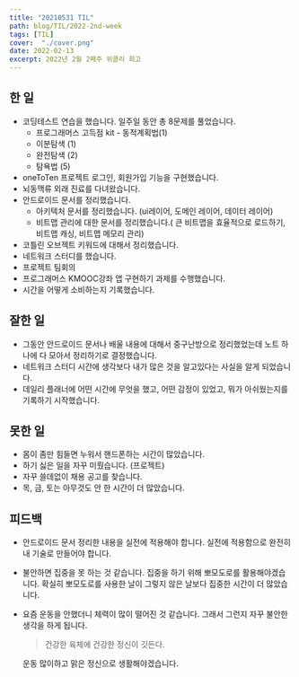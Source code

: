 ```yaml
---
title: "20210531 TIL"
path: blog/TIL/2022-2nd-week
tags: [TIL]
cover:  "./cover.png"
date: 2022-02-13
excerpt: 2022년 2월 2째주 위클리 회고
---
```


## 한 일

- 코딩테스트 연습을 했습니다. 일주일 동안 총 8문제를 풀었습니다.
    - 프로그래머스 고득점 kit - 동적계획법(1)
    - 이분탐색 (1)
    - 완전탐색 (2)
    - 탐욕법 (5)
- oneToTen 프로젝트 로그인, 회원가입 기능을 구현했습니다.
- 뇌동맥류 외래 진료를 다녀왔습니다.
- 안드로이드 문서를 정리했습니다.
    - 아키텍처 문서를 정리했습니다. (ui레이어, 도메인 레이어, 데이터 레이어)
    - 비트맵 관리에 대한 문서를 정리했습니다.( 큰 비트맵을 효율적으로 로드하기, 비트맵 캐싱, 비트맵 메모리 관리)
- 코틀린 오브젝트 키워드에 대해서 정리했습니다.
- 네트워크 스터디를 했습니다.
- 프로젝트 팀회의
- 프로그래머스 KMOOC강좌 앱 구현하기 과제를 수행했습니다.
- 시간을 어떻게 소비하는지 기록했습니다.

## 잘한 일

- 그동안 안드로이드 문서나 배울 내용에 대해서 중구난방으로 정리했었는데 노트 하나에 다 모아서 정리하기로 결정했습니다.
- 네트워크 스터디 시간에 생각보다 내가 많은 것을 알고있다는 사실을 알게 되었습니다.
- 데일리 플래너에 어떤 시간에 무엇을 했고, 어떤 감정이 있었고, 뭐가 아쉬웠는지를 기록하기 시작했습니다.

## 못한 일

- 몸이 좀만 힘들면 누워서 핸드폰하는 시간이 많았습니다.
- 하기 싫은 일을 자꾸 미뤘습니다. (프로젝트)
- 자꾸 쓸데없이 채용 공고를 찾습니다.
- 목, 금, 토는 아무것도 안 한 시간이 더 많았습니다.

## 피드백

- 안드로이드 문서 정리한 내용을 실전에 적용해야 합니다. 실전에 적용함으로 완전히 내 기술로 만들어야 합니다.
- 불안하면 집중을 못 하는 것 같습니다. 집중을 하기 위해 뽀모도로를 활용해야겠습니다. 확실히 뽀모도로를 사용한 날이 그렇지 않은 날보다 집중한 시간이 더 많았습니다.
- 요즘 운동을 안했더니 체력이 많이 떨어진 것 같습니다. 그래서 그런지 자꾸 불안한 생각을 하게 됩니다.
    
    > 건강한 육체에 건강한 정신이 깃든다.
    > 
    
    운동 많이하고 맑은 정신으로 생활해야겠습니다.